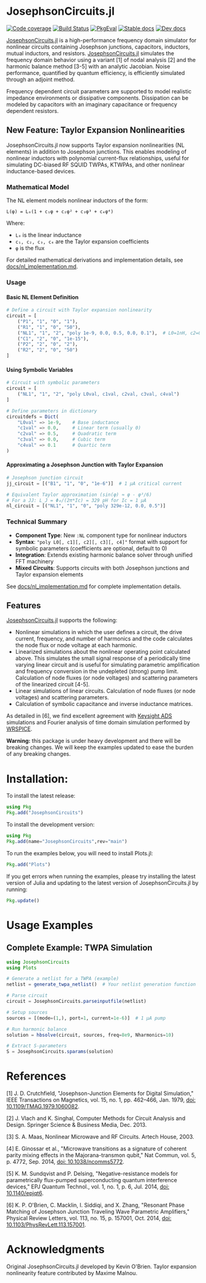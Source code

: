 # JosephsonCircuits.jl

[![Code coverage](https://codecov.io/gh/kpobrien/JosephsonCircuits.jl/branch/main/graphs/badge.svg)](https://codecov.io/gh/kpobrien/JosephsonCircuits.jl)
[![Build Status](https://github.com/kpobrien/JosephsonCircuits.jl/actions/workflows/CI.yml/badge.svg
)](https://github.com/kpobrien/JosephsonCircuits.jl/actions?query=workflow) [![PkgEval](https://juliaci.github.io/NanosoldierReports/pkgeval_badges/J/JosephsonCircuits.svg)](https://juliaci.github.io/NanosoldierReports/pkgeval_badges/J/JosephsonCircuits.html) [![Stable docs](https://img.shields.io/badge/docs-stable-blue.svg)](https://josephsoncircuits.org/stable)
 [![Dev docs](https://img.shields.io/badge/docs-dev-blue.svg)](https://josephsoncircuits.org/dev)

[JosephsonCircuits.jl](https://github.com/kpobrien/JosephsonCircuits.jl) is a high-performance frequency domain simulator for nonlinear circuits containing Josephson junctions, capacitors, inductors, mutual inductors, and resistors. [JosephsonCircuits.jl](https://github.com/kpobrien/JosephsonCircuits.jl) simulates the frequency domain behavior using a variant [1] of nodal analysis [2] and the harmonic balance method [3-5] with an analytic Jacobian. Noise performance, quantified by quantum efficiency, is efficiently simulated through an adjoint method.

Frequency dependent circuit parameters are supported to model realistic impedance environments or dissipative components. Dissipation can be modeled by capacitors with an imaginary capacitance or frequency dependent resistors. 

## New Feature: Taylor Expansion Nonlinearities

JosephsonCircuits.jl now supports Taylor expansion nonlinearities (NL elements) in addition to Josephson junctions. This enables modeling of nonlinear inductors with polynomial current-flux relationships, useful for simulating DC-biased RF SQUID TWPAs, KTWPAs, and other nonlinear inductance-based devices.

### Mathematical Model

The NL element models nonlinear inductors of the form:
```
L(φ) = L₀(1 + c₁φ + c₂φ² + c₃φ³ + c₄φ⁴)
```

Where:
- `L₀` is the linear inductance
- `c₁, c₂, c₃, c₄` are the Taylor expansion coefficients  
- `φ` is the flux

For detailed mathematical derivations and implementation details, see [docs/nl_implementation.md](docs/nl_implementation.md).

### Usage

#### Basic NL Element Definition
```julia
# Define a circuit with Taylor expansion nonlinearity
circuit = [
    ("P1", "1", "0", "1"),
    ("R1", "1", "0", "50"),
    ("NL1", "1", "2", "poly 1e-9, 0.0, 0.5, 0.0, 0.1"),  # L0=1nH, c2=0.5, c4=0.1
    ("C1", "2", "0", "1e-15"),
    ("P2", "2", "0", "2"),
    ("R2", "2", "0", "50")
]
```

#### Using Symbolic Variables
```julia
# Circuit with symbolic parameters
circuit = [
    ("NL1", "1", "2", "poly L0val, c1val, c2val, c3val, c4val")
]

# Define parameters in dictionary
circuitdefs = Dict(
    "L0val" => 1e-9,    # Base inductance
    "c1val" => 0.0,     # Linear term (usually 0)
    "c2val" => 0.5,     # Quadratic term
    "c3val" => 0.0,     # Cubic term
    "c4val" => 0.1      # Quartic term
)
```

#### Approximating a Josephson Junction with Taylor Expansion
```julia
# Josephson junction circuit
jj_circuit = [("B1", "1", "0", "1e-6")]  # 1 μA critical current

# Equivalent Taylor approximation (sin(φ) ≈ φ - φ³/6)
# For a JJ: L_J = Φ₀/(2π*Ic) = 329 pH for Ic = 1 μA
nl_circuit = [("NL1", "1", "0", "poly 329e-12, 0.0, 0.5")]
```

### Technical Summary

- **Component Type**: New `:NL` component type for nonlinear inductors
- **Syntax**: `"poly L0[, c1][, c2][, c3][, c4]"` format with support for symbolic parameters (coefficients are optional, default to 0)
- **Integration**: Extends existing harmonic balance solver through unified FFT machinery
- **Mixed Circuits**: Supports circuits with both Josephson junctions and Taylor expansion elements

See [docs/nl_implementation.md](docs/nl_implementation.md) for complete implementation details.

## Features

[JosephsonCircuits.jl](https://github.com/kpobrien/JosephsonCircuits.jl) supports the following:
* Nonlinear simulations in which the user defines a circuit, the drive current, frequency, and number of harmonics and the code calculates the node flux or node voltage at each harmonic.
* Linearized simulations about the nonlinear operating point calculated above. This simulates the small signal response of a periodically time varying linear circuit and is useful for simulating parametric amplification and frequency conversion in the undepleted (strong) pump limit. Calculation of node fluxes (or node voltages) and scattering parameters of the linearized circuit [4-5].
* Linear simulations of linear circuits. Calculation of node fluxes (or node voltages) and scattering parameters.
* Calculation of symbolic capacitance and inverse inductance matrices.

As detailed in [6], we find excellent agreement with [Keysight ADS](https://www.keysight.com/us/en/products/software/pathwave-design-software/pathwave-advanced-design-system.html) simulations and Fourier analysis of time domain simulation performed by [WRSPICE](http://wrcad.com/wrspice.html).

**Warning:** this package is under heavy development and there will be breaking changes. We will keep the examples updated to ease the burden of any breaking changes.

# Installation:

To install the latest release:
```julia
using Pkg
Pkg.add("JosephsonCircuits")
```

To install the development version:
```julia
using Pkg
Pkg.add(name="JosephsonCircuits",rev="main")
```

To run the examples below, you will need to install Plots.jl:
```julia
Pkg.add("Plots")
```

If you get errors when running the examples, please try installing the latest version of Julia and updating to the latest version of JosephsonCircuits.jl by running:
```julia
Pkg.update()
```

# Usage Examples

## Complete Example: TWPA Simulation

```julia
using JosephsonCircuits
using Plots

# Generate a netlist for a TWPA (example)
netlist = generate_twpa_netlist()  # Your netlist generation function

# Parse circuit
circuit = JosephsonCircuits.parseinputfile(netlist)

# Setup sources
sources = [(mode=(1,), port=1, current=1e-6)]  # 1 μA pump

# Run harmonic balance
solution = hbsolve(circuit, sources, freq=8e9, Nharmonics=10)

# Extract S-parameters
S = JosephsonCircuits.sparams(solution)
```

# References

[1] J. D. Crutchfield, "Josephson-Junction Elements for Digital Simulation," IEEE Transactions on Magnetics, vol. 15, no. 1, pp. 462–466, Jan. 1979, [doi: 10.1109/TMAG.1979.1060082](https://doi.org/10.1109/TMAG.1979.1060082).

[2] J. Vlach and K. Singhal, Computer Methods for Circuit Analysis and Design. Springer Science & Business Media, Dec. 2013.

[3] S. A. Maas, Nonlinear Microwave and RF Circuits. Artech House, 2003.

[4] E. Ginossar et al., "Microwave transitions as a signature of coherent parity mixing effects in the Majorana-transmon qubit," Nat Commun, vol. 5, p. 4772, Sep. 2014, [doi: 10.1038/ncomms5772](https://doi.org/10.1038/ncomms5772).

[5] K. M. Sundqvist and P. Delsing, "Negative-resistance models for parametrically flux-pumped superconducting quantum interference devices," EPJ Quantum Technol., vol. 1, no. 1, p. 6, Jul. 2014, [doi: 10.1140/epjqt6](https://doi.org/10.1140/epjqt6).

[6] K. P. O'Brien, C. Macklin, I. Siddiqi, and X. Zhang, "Resonant Phase Matching of Josephson Junction Traveling Wave Parametric Amplifiers," Physical Review Letters, vol. 113, no. 15, p. 157001, Oct. 2014, [doi: 10.1103/PhysRevLett.113.157001](https://doi.org/10.1103/PhysRevLett.113.157001).

# Acknowledgments

Original JosephsonCircuits.jl developed by Kevin O'Brien. Taylor expansion nonlinearity feature contributed by Maxime Malnou.
